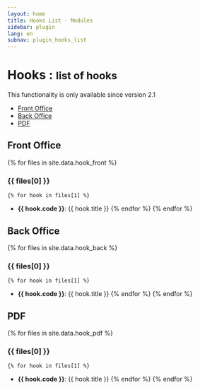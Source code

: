 ```yaml
---
layout: home
title: Hooks List - Modules
sidebar: plugin
lang: en
subnav: plugin_hooks_list
---
```


<div class="page-header">
    <h1>Hooks : <small>list of hooks</small></h1>
</div>

<div class="alert alert-warning">
<p>This functionality is only available since version 2.1</p>
</div>


- [Front Office](#front-office)
- [Back Office](#back-office)
- [PDF](#pdf)


## Front Office

{% for files in site.data.hook_front %}
### {{ files[0] }}
    {% for hook in files[1] %}
- **{{ hook.code }}**: {{ hook.title }} 
    {% endfor %}
{% endfor %}

## Back Office

{% for files in site.data.hook_back %}
### {{ files[0] }}
    {% for hook in files[1] %}
- **{{ hook.code }}**: {{ hook.title }} 
    {% endfor %}
{% endfor %}

## PDF

{% for files in site.data.hook_pdf %}
### {{ files[0] }}
    {% for hook in files[1] %}
- **{{ hook.code }}**: {{ hook.title }} 
    {% endfor %}
{% endfor %}


